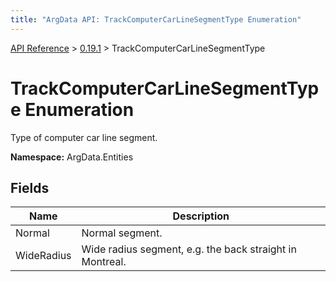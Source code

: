 ```yaml
---
title: "ArgData API: TrackComputerCarLineSegmentType Enumeration"
---
```


[API Reference](/argdata/api/) &gt; [0.19.1](/argdata/api/0.19.1/) &gt; TrackComputerCarLineSegmentType

# TrackComputerCarLineSegmentType Enumeration

Type of computer car line segment.

**Namespace:** ArgData.Entities

## Fields

<table class="table table-bordered table-striped ">
<thead>
  <tr>
    <th>Name</th>
    <th>Description</th>
  </tr>
</thead>
<tbody>
  <tr>
    <td>Normal</td>
    <td>Normal segment.</td>
  </tr>
  <tr>
    <td>WideRadius</td>
    <td>Wide radius segment, e.g. the back straight in Montreal.</td>
  </tr>
</tbody>
</table>


